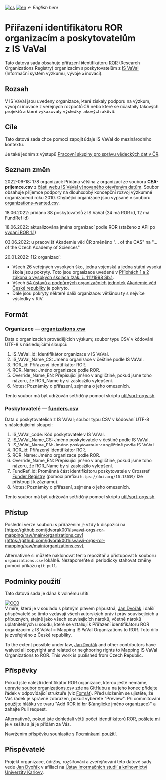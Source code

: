 [![cs](https://img.shields.io/badge/lang-cs-white.svg)](./README.cs.md)
[![en](https://img.shields.io/badge/lang-en-red.svg)](./README.md)
&larr; <i>English here</i>

# Přiřazení identifikátoru ROR organizacím a poskytovatelům z IS VaVaI

Tato datová sada obsahuje přiřazení identifikátoru [ROR](https://ror.org/) (Research Organizations Registry) 
organizacím a poskytovatelům z [IS VaVaI](https://www.isvavai.cz/) (Informační systém výzkumu, vývoje a inovací).

## Rozsah

V IS VaVaI jsou uvedeny organizace, které získaly podporu na výzkum, vývoj či inovace z veřejných rozpočtů ČR 
nebo které se účastnily takových projektů a které vykazovaly výsledky takových aktivit.

## Cíle

Tato datová sada chce pomoci zapojit údaje IS VaVaI do mezinárodního kontextu.

Je také jedním z výstupů [Pracovní skupiny pro správu vědeckých dat v ČR](https://www.wg-rdm.cz/).

## Seznam změn

2022-06-18: 178 organizací: 
Přidána většina z organizací ze souboru **CEA-prijemce.csv** z [části webu IS VaVaI věnovaného otevřeným datům](https://www.isvavai.cz/open-data).
Soubor obsahuje příjemce podpory na dlouhodobý koncepční rozvoj výzkumné organizaceod roku 2010. 
Chybějící organizace jsou vypsané v souboru [organizations-wanted.csv](organizations-wanted.csv).

18.06.2022: přidáno 38 poskytovatelů z IS VaVaI (24 má ROR id, 12 má FundRef id)

18.06.2022: aktualizována jména organizací podle ROR (staženo z API po [vydání ROR 1.1](https://doi.org/10.5281/zenodo.6657125))

03.06.2022: u pracovišť Akademie věd ČR změněno "... of the CAS" na "... of the Czech Academy of Sciences"

20.01.2022: 112 organizací:
- Všech 26 veřejných vysokých škol, jedna vojenská a jedna státní vysoká škola jsou pokryty. Toto jsou organizace uvedené v [Přílohách 1 a 2 zákona o vysokých školách (zák. č. 111/1998 Sb.)](https://www.zakonyprolidi.cz/cs/1998-111#prilohy).
- Všech [54 ústavů a podpůrných organizačních jednotek](https://www.avcr.cz/cs/o-nas/struktura/pracoviste-av/) [Akademie věd České republiky](https://www.avcr.cz/) je pokryto.
- Dále jsou pokryty některé další organizace: většinou ty s nejvíce výsledky v RIV. 

## Formát

### Organizace — [organizations.csv](organizations.csv)
Data o organizacích provádějících výzkum;
soubor typu CSV v kódování UTF-8
s následujícími sloupci:
1. IS_VaVaI_id: Identifikátor organizace v IS VaVaI.
2. IS_VaVaI_Name_CS: Jméno organizace v češtině podle IS VaVaI.
3. ROR_id: Přiřazený identifikátor ROR.
4. ROR_Name: Jméno organizace podle ROR.
5. Override_Name_EN: Přepisující jméno v angličtině, pokud jsme toho názoru, že ROR_Name by si zasloužilo vylepšení.
6. Notes: Poznámky o přiřazení, zejména o jeho omezeních.

Tento soubor má být udržován setříděný pomocí skriptu [util/sort-orgs.sh](util/sort-orgs.sh).

### Poskytovatelé — [funders.csv](funders.csv)
Data o poskytovatelích z IS VaVaI; 
soubor typu CSV v kódování UTF-8
s následujícími sloupci:
1. IS_VaVaI_code: Kód poskytovatele v IS VaVaI.
2. IS_VaVaI_Name_CS: Jméno poskytovatele v češtině podle IS VaVaI.
3. IS_VaVaI_Name_EN: Jméno poskytovatele v angličtině podle IS VaVaI.
4. ROR_id: Přiřazený identifikátor ROR.
5. ROR_Name: Jméno organizace podle ROR.
6. Override_Name_EN: Přepisující jméno v angličtině, pokud jsme toho názoru, že ROR_Name by si zasloužilo vylepšení.
7. FundRef_id: Proměnná část identifikátoru poskytovatele v Crossref [Funder Registry](https://www.crossref.org/services/funder-registry/) (pomocí prefixu `https://doi.org/10.13039/` lze přistoupit k záznamu).
8. Notes: Poznámky o přiřazení, zejména o jeho omezeních.

Tento soubor má být udržován setříděný pomocí skriptu [util/sort-orgs.sh](util/sort-orgs.sh).

## Přístup

Poslední verze souboru s přiřazením je vždy k dispozici na  
[https://github.com/jdvorak001/isvavai-orgs-ror-mapping/raw/main/organizations.csv](https://github.com/jdvorak001/isvavai-orgs-ror-mapping/raw/main/organizations.csv).

Alternativně si můžete naklonovat tento repozitář a přistupovat k souboru `organizations.csv` lokálně. Nezapomeňte si periodicky stahovat změny pomocí příkazu `git pull`.

## Podmínky použití

Tato datová sada je dána k volnému užití.

<p xmlns:dct="http://purl.org/dc/terms/" xmlns:vcard="http://www.w3.org/2001/vcard-rdf/3.0#">
  <a rel="license" href="http://creativecommons.org/publicdomain/zero/1.0/"><img src="http://i.creativecommons.org/p/zero/1.0/88x31.png" style="border-style: none;" alt="CC0" /></a>
  <br />
  V míře, která je v souladu s platným právem přípustná, 
  <a rel="dct:publisher" href="https://orcid.org/0000-0001-8985-152X"><span property="dct:title">Jan Dvořák</span></a>
  i další přispěvatelé
  se tímto vzdávají všech autorských práv i práv souvisejících a příbuzných, stejně jako všech souvisejících nároků, včetně nároků uplatnitelných u soudu, 
  které se vztahují k <span property="dct:title" xml:lang="cs">Přiřazení identifikátoru ROR organizacím z IS VaVaI</span> =
  <span property="dct:title" xml:lang="en">Mapping IS VaVaI Organizations to ROR</span>.
  Toto dílo je zveřejněno z <span property="vcard:Country" datatype="dct:ISO3166" content="CZ" about="https://github.com/jdvorak001/isvavai-orgs-ror-mapping">České republiky</span>.
</p>
<p xmlns:dct="http://purl.org/dc/terms/" xmlns:vcard="http://www.w3.org/2001/vcard-rdf/3.0#">
  To the extent possible under law,
  <a rel="dct:publisher" href="https://orcid.org/0000-0001-8985-152X"><span property="dct:title">Jan Dvořák</span></a> and other contributors
  have waived all copyright and related or neighboring rights to
  <span property="dct:title">Mapping IS VaVaI Organizations to ROR</span>.
  This work is published from <span property="vcard:Country" datatype="dct:ISO3166" content="CZ" about="https://github.com/jdvorak001/isvavai-orgs-ror-mapping"> Czech Republic</span>.
</p>

## Příspěvky

Pokud jste nalezli identifikátor ROR organizace, kterou ještě nemáme,
[upravte soubor organizations.csv](https://github.com/jdvorak001/isvavai-orgs-ror-mapping/edit/main/organizations.csv)
zde na GitHubu a na jeho konec přidejte řádek v odpovídající struktuře (viz [Formát](#formát)).
Před uložením se ujistěte, že Váš řádek je správně zobrazen, pokud vyberete "Preview".
Při commitování použijte hlášku ve tvaru "Add ROR id for ${anglické jméno organizace}" a zahajte Pull request.

Alternativně, pokud jste dohledali větší počet identifikátorů ROR, [pošlete mi](mailto:jan.dvorak@ff.cuni.cz) 
je v sešitu a já je přidám za Vás.

Navržením příspěvku souhlasíte s [Podmínkami použití](#podmínky-použití).

## Přispěvatelé

Projekt organizace, údržby, rozšiřování a zveřejňování této datové sady vede [Jan Dvořák](https://orcid.org/0000-0001-8985-152X)
v afiliaci na [Ústav informačních studií a knihovnictví](https://uisk.ff.cuni.cz/cs/) 
[Univerzity Karlovy](https://ror.org/024d6js02).
